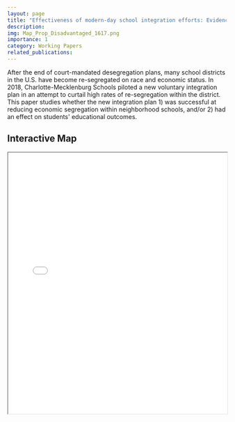 ```yaml
---
layout: page
title: "Effectiveness of modern-day school integration efforts: Evidence from Charlotte-Mecklenburg Schools"
description: 
img: Map_Prop_Disadvantaged_1617.png
importance: 1
category: Working Papers
related_publications: 
---
```


After the end of court-mandated desegregation plans, many school districts in the U.S. have become re-segregated on race and economic status. In 2018, Charlotte-Mecklenburg Schools piloted a new voluntary integration plan in an attempt to curtail high rates of re-segregation within the district. This paper studies whether the new integration plan 1) was successful at reducing economic segregation within neighborhood schools, and/or 2) had an effect on students' educational outcomes.

## Interactive Map

<iframe src="Interactive_Map_Pairable_Schools.html" width="100%" height="600"></iframe> 
